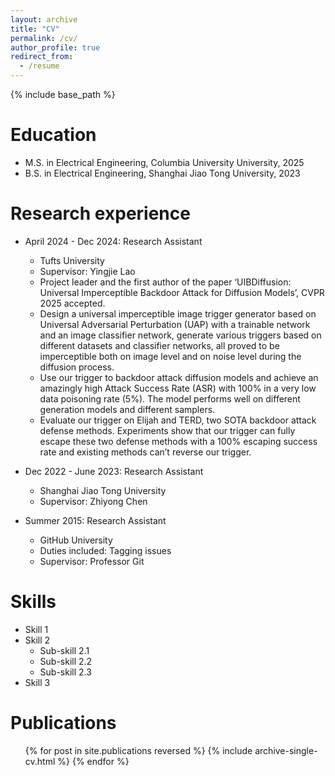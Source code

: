 ```yaml
---
layout: archive
title: "CV"
permalink: /cv/
author_profile: true
redirect_from:
  - /resume
---
```


{% include base_path %}

Education
======
* M.S. in Electrical Engineering, Columbia University University, 2025
* B.S. in Electrical Engineering, Shanghai Jiao Tong University, 2023

Research experience
======
* April 2024 - Dec 2024: Research Assistant
  * Tufts University
  * Supervisor: Yingjie Lao
  * Project leader and the first author of the paper ‘UIBDiffusion: Universal Imperceptible Backdoor Attack for Diffusion Models’, CVPR 2025 accepted.
  * Design a universal imperceptible image trigger generator based on Universal Adversarial Perturbation (UAP) with a trainable network and an image classifier network, generate various triggers based on different datasets and classifier networks, all proved to be imperceptible both on image level and on noise level during the diffusion process.
  * Use our trigger to backdoor attack diffusion models and achieve an amazingly high Attack Success Rate (ASR) with 100% in a very low data poisoning rate (5%). The model performs well on different generation models and different samplers.
  * Evaluate our trigger on Elijah and TERD, two SOTA backdoor attack defense methods. Experiments show that our trigger can fully escape these two defense methods with a 100% escaping success rate and existing methods can’t reverse our trigger.

* Dec 2022 - June 2023: Research Assistant
  * Shanghai Jiao Tong University
  * Supervisor: Zhiyong Chen

* Summer 2015: Research Assistant
  * GitHub University
  * Duties included: Tagging issues
  * Supervisor: Professor Git
  
Skills
======
* Skill 1
* Skill 2
  * Sub-skill 2.1
  * Sub-skill 2.2
  * Sub-skill 2.3
* Skill 3

Publications
======
  <ul>{% for post in site.publications reversed %}
    {% include archive-single-cv.html %}
  {% endfor %}</ul>
  
